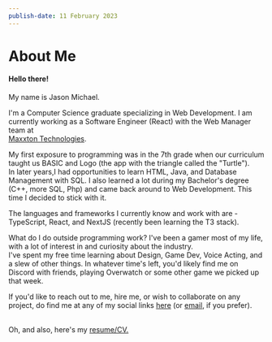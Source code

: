 ```yaml
---
publish-date: 11 February 2023
---
```


# About Me

#### Hello there!

My name is Jason Michael.<br>

I'm a Computer Science graduate specializing
in Web Development. I am currently working as a Software Engineer (React) with the
Web Manager team at  
<a href="https://www.maxxton.com/" target="blank">Maxxton Technologies</a>.<br>

My first exposure to programming was in the 7th grade when our curriculum taught
us BASIC and Logo (the app with the triangle called the "Turtle").  
In later years,I had opportunities to learn HTML, Java, and Database Management
with SQL. I also learned a lot during my Bachelor's degree (C++, more SQL, Php)
and came back around to Web Development. This time I decided to stick with it.<br>

The languages and frameworks I currently know and work with are -
TypeScript, React, and NextJS (recently been learning the T3 stack).<br>

What do I do outside programming work? I've been a gamer most of my life,
with a lot of interest in and curiosity about the industry.<br>
I've spent my free time learning about Design, Game Dev, Voice Acting,
and a slew of other things. In whatever time's left, you'd likely find me
on Discord with friends, playing Overwatch or some other game we picked up that week.<br>

If you'd like to reach out to me, hire me, or wish to collaborate on any project,
do find me at any of my social links [here](https://dev.jasonjmichael.com/links)
(or <a href="mailto:jasonmic2000@gmail.com">email</a>,
if you prefer).<br><br>

Oh, and also, here's my
<a
  href="https://drive.google.com/open?export=download&id=1vipn7Xg87IDXF9yrwWOwHKBguRwrq2Kr"
  target="_blank">
resume/CV.
</a>
